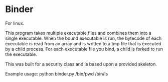 # Binder

For linux. 

This program takes multiple executable files and combines them into a single executable. When the bound executable is run, the
bytecode of each executable is read from an array and is written to a tmp file that is executed by a child process. For each
executable file you bind, a child is forked to run the executable. 

This was built for a security class and is based upon a provided skeleton.

Example usage:
python binder.py /bin/pwd /bin/ls
